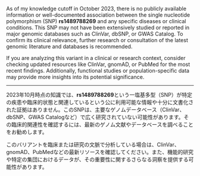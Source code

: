 As of my knowledge cutoff in October 2023, there is no publicly available information or well-documented association between the single nucleotide polymorphism (SNP) **rs1489788269** and any specific diseases or clinical conditions. This SNP may not have been extensively studied or reported in major genomic databases such as ClinVar, dbSNP, or GWAS Catalog. To confirm its clinical relevance, further research or consultation of the latest genomic literature and databases is recommended.

If you are analyzing this variant in a clinical or research context, consider checking updated resources like ClinVar, gnomAD, or PubMed for the most recent findings. Additionally, functional studies or population-specific data may provide more insights into its potential significance.

---

2023年10月時点の知識では、**rs1489788269**という一塩基多型（SNP）が特定の疾患や臨床的状態と関連しているという公に利用可能な情報や十分に文書化された証拠はありません。このSNPは、主要なゲノムデータベース（ClinVar、dbSNP、GWAS Catalogなど）で広く研究されていない可能性があります。その臨床的関連性を確認するには、最新のゲノム文献やデータベースを調べることをお勧めします。

このバリアントを臨床または研究の文脈で分析している場合は、ClinVar、gnomAD、PubMedなどの最新リソースを確認してください。また、機能的研究や特定の集団におけるデータが、その重要性に関するさらなる洞察を提供する可能性があります。
